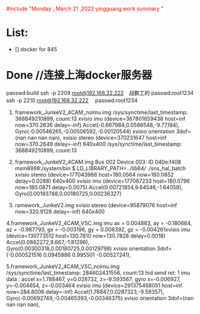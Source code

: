 <font color='red'> #include "Monday , March 21 ,2022 yingguang work summary "  </font>


# List:
- [] docker for 845 

# Done //连接上海docker服务器
passwd:build
ssh -p 2209 root@192.168.32.222　战鹏工的
passwd:root1234
ssh -p 2210 root@192.168.32.222　
passwd:root1234

1. framework_JunkeV2_4CAM_noimu.img 
/sys/synctime/last_timestamp: 368849210899, count:13
xvisio imu       (device=367801659438 host=inf now=370.2636 delay=-inf)  Accel(-0.667984,0.0586548,-9.77194), Gyro(-0.00546265,-0.00506592,-0.00120544)
xvisio orientation 3dof=(nan nan nan nan),
xvisio stereo    (device=370231647 host=inf now=370.2649 delay=-inf) 640x400
/sys/synctime/last_timestamp: 368849210899, count:13

2. framework_JunkeV2_4CAM.img 
Bus 002 Device 003: ID 040e:f408
msm8998:/system/bin $ LD_LIBRARY_PATH=../lib64/ ./sns_hal_batch                                                                                                 xvisio stereo    (device=177043966 host=180.0564 now=180.0852 delay=0.0288) 640x400
xvisio imu       (device=177067233 host=180.0796 now=180.0871 delay=0.0075)  Accel(0.00721854,9.64546,-1.64058), Gyro(0.00193788,0.00180725,0.00236327)


3. ramework_JunkeV2.img 
xvisio stereo    (device=95879076 host=inf now=320.9128 delay=-inf) 640x400

4.framework_JunkeV2_4CAM_VSC.img 
imu ax = 0.004883, ay = -0.180664, az = -0.987793, gx = -0.003196, gy = 0.006392, gz = -0.004261xvisio imu       (device=130773512 host=130.7810 now=130.7828 delay=0.0018)  Accel(0.0862272,9.667,-1.81296), Gyro(0.00300318,0.00180725,0.00129798)
xvisio orientation 3dof=(-0.000521516 0.0945986 0.995501 -0.00527241),

5.framework_JunkeV2_4CAM_VSC_noimu.img 
/sys/synctime/last_timestamp: 284602431556, count:13
hid send ret: 1
imu data : accel x=1.788467, y=0.028732, z=-9.593567; gyro x=-0.006927, y=-0.004654, z=-0.003464
xvisio imu       (device=291375468051 host=inf now=284.8006 delay=-inf)  Accel(1.78847,0.0287323,-9.59357), Gyro(-0.00692749,-0.00465393,-0.00346375)
xvisio orientation 3dof=(nan nan nan nan),


